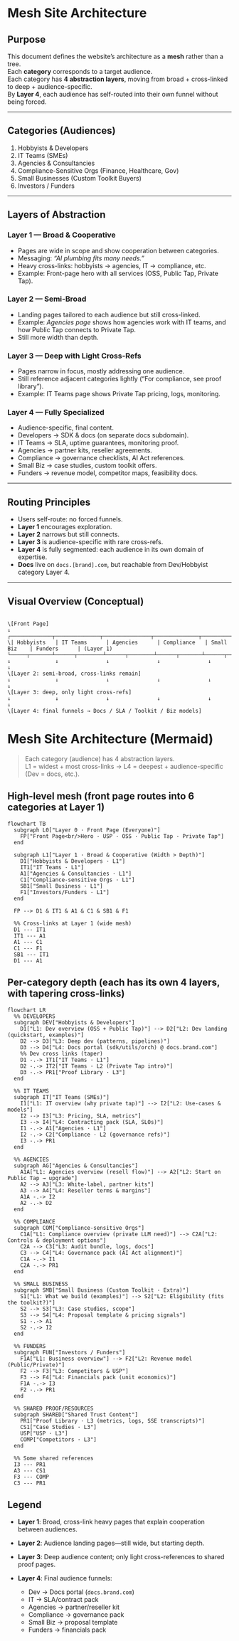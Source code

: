 # Mesh Site Architecture

## Purpose

This document defines the website’s architecture as a **mesh** rather than a tree.  
Each **category** corresponds to a target audience.  
Each category has **4 abstraction layers**, moving from broad + cross-linked to deep + audience-specific.  
By **Layer 4**, each audience has self-routed into their own funnel without being forced.

---

## Categories (Audiences)

1. Hobbyists & Developers  
2. IT Teams (SMEs)  
3. Agencies & Consultancies  
4. Compliance-Sensitive Orgs (Finance, Healthcare, Gov)  
5. Small Businesses (Custom Toolkit Buyers)  
6. Investors / Funders  

---

## Layers of Abstraction

### Layer 1 — Broad & Cooperative

- Pages are wide in scope and show cooperation between categories.  
- Messaging: *“AI plumbing fits many needs.”*  
- Heavy cross-links: hobbyists → agencies, IT → compliance, etc.  
- Example: Front-page hero with all services (OSS, Public Tap, Private Tap).  

### Layer 2 — Semi-Broad

- Landing pages tailored to each audience but still cross-linked.  
- Example: *Agencies page* shows how agencies work with IT teams, and how Public Tap connects to Private Tap.  
- Still more width than depth.  

### Layer 3 — Deep with Light Cross-Refs

- Pages narrow in focus, mostly addressing one audience.  
- Still reference adjacent categories lightly (“For compliance, see proof library”).  
- Example: IT Teams page shows Private Tap pricing, logs, monitoring.  

### Layer 4 — Fully Specialized

- Audience-specific, final content.  
- Developers → SDK & docs (on separate docs subdomain).  
- IT Teams → SLA, uptime guarantees, monitoring proof.  
- Agencies → partner kits, reseller agreements.  
- Compliance → governance checklists, AI Act references.  
- Small Biz → case studies, custom toolkit offers.  
- Funders → revenue model, competitor maps, feasibility docs.  

---

## Routing Principles

- Users self-route: no forced funnels.  
- **Layer 1** encourages exploration.  
- **Layer 2** narrows but still connects.  
- **Layer 3** is audience-specific with rare cross-refs.  
- **Layer 4** is fully segmented: each audience in its own domain of expertise.  
- **Docs** live on `docs.[brand].com`, but reachable from Dev/Hobbyist category Layer 4.  

---

## Visual Overview (Conceptual)

```

\[Front Page]
↓
┌─────────────┬──────────────┬───────────────┬──────────────┬──────────────┬──────────────┐
\| Hobbyists   | IT Teams      | Agencies      | Compliance   | Small Biz    | Funders      | (Layer 1)
└─────┬───────┴──────┬────────┴──────┬────────┴──────┬───────┴──────┬──────┴────────────┘
↓              ↓               ↓               ↓               ↓                  ↓
\[Layer 2: semi-broad, cross-links remain]
↓              ↓               ↓               ↓               ↓                  ↓
\[Layer 3: deep, only light cross-refs]
↓              ↓               ↓               ↓               ↓                  ↓
\[Layer 4: final funnels → Docs / SLA / Toolkit / Biz models]

```

# Mesh Site Architecture (Mermaid)

> Each category (audience) has 4 abstraction layers.  
> L1 = widest + most cross-links → L4 = deepest + audience-specific (Dev = docs, etc.).

## High-level mesh (front page routes into 6 categories at Layer 1)

```mermaid
flowchart TB
  subgraph L0["Layer 0 · Front Page (Everyone)"]
    FP["Front Page<br/>Hero · USP · OSS · Public Tap · Private Tap"]
  end

  subgraph L1["Layer 1 · Broad & Cooperative (Width > Depth)"]
    D1["Hobbyists & Developers · L1"]
    IT1["IT Teams · L1"]
    A1["Agencies & Consultancies · L1"]
    C1["Compliance-sensitive Orgs · L1"]
    SB1["Small Business · L1"]
    F1["Investors/Funders · L1"]
  end

  FP --> D1 & IT1 & A1 & C1 & SB1 & F1

  %% Cross-links at Layer 1 (wide mesh)
  D1 --- IT1
  IT1 --- A1
  A1 --- C1
  C1 --- F1
  SB1 --- IT1
  D1 --- A1
````

## Per-category depth (each has its own 4 layers, with tapering cross-links)

```mermaid
flowchart LR
  %% DEVELOPERS
  subgraph DEV["Hobbyists & Developers"]
    D1["L1: Dev overview (OSS + Public Tap)"] --> D2["L2: Dev landing (quickstart, examples)"]
    D2 --> D3["L3: Deep dev (patterns, pipelines)"]
    D3 --> D4["L4: Docs portal (sdk/utils/orch) @ docs.brand.com"]
    %% Dev cross links (taper)
    D1 -.-> IT1["IT Teams · L1"]
    D2 -.-> IT2["IT Teams · L2 (Private Tap intro)"]
    D3 -.-> PR1["Proof Library · L3"]
  end

  %% IT TEAMS
  subgraph IT["IT Teams (SMEs)"]
    I1["L1: IT overview (why private tap)"] --> I2["L2: Use-cases & models"]
    I2 --> I3["L3: Pricing, SLA, metrics"]
    I3 --> I4["L4: Contracting pack (SLA, SLOs)"]
    I1 -.-> A1["Agencies · L1"]
    I2 -.-> C2["Compliance · L2 (governance refs)"]
    I3 -.-> PR1
  end

  %% AGENCIES
  subgraph AG["Agencies & Consultancies"]
    A1A["L1: Agencies overview (resell flow)"] --> A2["L2: Start on Public Tap → upgrade"]
    A2 --> A3["L3: White-label, partner kits"]
    A3 --> A4["L4: Reseller terms & margins"]
    A1A -.-> I2
    A2 -.-> D2
  end

  %% COMPLIANCE
  subgraph COM["Compliance-sensitive Orgs"]
    C1A["L1: Compliance overview (private LLM need)"] --> C2A["L2: Controls & deployment options"]
    C2A --> C3["L3: Audit bundle, logs, docs"]
    C3 --> C4["L4: Governance pack (AI Act alignment)"]
    C1A -.-> I1
    C2A -.-> PR1
  end

  %% SMALL BUSINESS
  subgraph SMB["Small Business (Custom Toolkit · Extra)"]
    S1["L1: What we build (examples)"] --> S2["L2: Eligibility (fits the toolkit?)"]
    S2 --> S3["L3: Case studies, scope"]
    S3 --> S4["L4: Proposal template & pricing signals"]
    S1 -.-> A1
    S2 -.-> I2
  end

  %% FUNDERS
  subgraph FUN["Investors / Funders"]
    F1A["L1: Business overview"] --> F2["L2: Revenue model (Public/Private)"]
    F2 --> F3["L3: Competitors & USP"]
    F3 --> F4["L4: Financials pack (unit economics)"]
    F1A -.-> I3
    F2 -.-> PR1
  end

  %% SHARED PROOF/RESOURCES
  subgraph SHARED["Shared Trust Content"]
    PR1["Proof Library · L3 (metrics, logs, SSE transcripts)"]
    CS1["Case Studies · L3"]
    USP["USP · L3"]
    COMP["Competitors · L3"]
  end

  %% Some shared references
  I3 --- PR1
  A3 --- CS1
  F3 --- COMP
  C3 --- PR1
```

## Legend

- **Layer 1**: Broad, cross-link heavy pages that explain cooperation between audiences.
- **Layer 2**: Audience landing pages—still wide, but starting depth.
- **Layer 3**: Deep audience content; only light cross-references to shared proof pages.
- **Layer 4**: Final audience funnels:

  - Dev → Docs portal (`docs.brand.com`)
  - IT → SLA/contract pack
  - Agencies → partner/reseller kit
  - Compliance → governance pack
  - Small Biz → proposal template
  - Funders → financials pack
